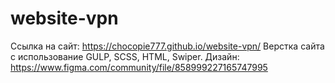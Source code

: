 # website-vpn
Ссылка на сайт: https://chocopie777.github.io/website-vpn/
Верстка сайта с использование GULP, SCSS, HTML, Swiper.
Дизайн: https://www.figma.com/community/file/858999227165747995
